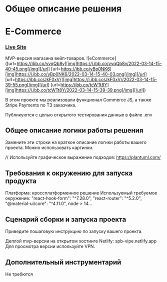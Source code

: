 # Общее описание решения
# E-Commerce
### [Live Site](https://spb-vipe.netlify.app/)
MVP-версия магазина вейп-товаров.
![eCommerce]([url=https://ibb.co/vvqQb8v][img]https://i.ibb.co/vvqQb8v/2022-03-14-15-40-45.png[/img][/url] [url=https://ibb.co/yBp0NK6][img]https://i.ibb.co/yBp0NK6/2022-03-14-15-40-03.png[/img][/url] [url=https://ibb.co/JkF0xVr][img]https://i.ibb.co/JkF0xVr/2022-03-14-15-39-55.png[/img][/url] [url=https://ibb.co/tcWTt8Y][img]https://i.ibb.co/tcWTt8Y/2022-03-14-15-39-39.png[/img][/url])

В этом проекте мы реализовали функционал  Commerce JS, а также Stripe Payments по ТЗ заказчика.

Публикуются с целью открытого тестирования данные в файле .env

## Общее описание логики работы решения
Замените эти строки на краткое описание логики работы вашего проекта. Можно использовать картинки.

// Используйте графическое выражение подходов: https://plantuml.com/

## Требования к окружению для запуска продукта

Платформа: кроссплатформенное решение
Используемый требуемое окружение:
 "react-hook-form": "^7.28.0",
  "react-router": "^5.2.0",
  "@material-ui/core": "^4.11.0",
  node > 14...

## Сценарий сборки и запуска проекта
Приведите пошаговую инструкцию по запуску вашего проекта.

Деплой mvp-версии на открытом хостинге Netlify: spb-vipe.netlify.app
Для просмотра версии используйте VPN.



## Дополнительный инструментарий

Не требются
